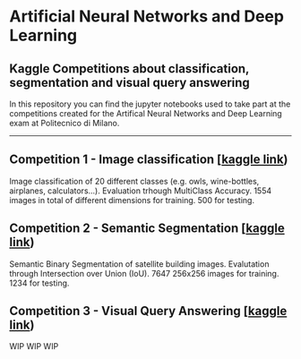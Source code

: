 # Artificial Neural Networks and Deep Learning
## Kaggle Competitions about classification, segmentation and visual query answering

In this repository you can find the jupyter notebooks used to take part at the competitions created for the Artifical Neural Networks and Deep Learning exam at Politecnico di Milano.

***

## Competition 1 - Image classification [[kaggle link](https://www.kaggle.com/c/ann-and-dl-image-classification))
Image classification of 20 different classes (e.g. owls, wine-bottles, airplanes, calculators...).
Evaluation trhough MultiClass Accuracy.
1554 images in total of different dimensions for training. 500 for testing.

## Competition 2 - Semantic Segmentation [[kaggle link](https://www.kaggle.com/c/ann-and-dl-image-segmentation))
Semantic Binary Segmentation of satellite building images.
Evalutation through Intersection over Union (IoU).
7647 256x256 images for training. 1234 for testing.

## Competition 3 - Visual Query Answering [[kaggle link](https://www.kaggle.com/c/ann-and-dl-vqa))
WIP WIP WIP
